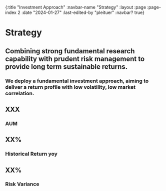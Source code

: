 {:title "Investment Approach"
 :navbar-name "Strategy"
 :layout :page
 :page-index 2
 :date "2024-01-27"
 :last-edited-by "pleituer"
 :navbar? true}

<div class="strattext">

# Strategy

## Combining strong fundamental research capability with prudent risk management to provide long term sustainable returns.

### We deploy a fundamental investment approach, aiming to deliver a return profile with low volatility, low market correlation. 

</div>

<div class="grid-container"> 
<div class="grid-item">

## XXX
### AUM

</div>

<div class="grid-item">
        
## XX%
### Historical Return yoy

</div>

<div class="grid-item">
        
## XX%
### Risk Variance

</div>
</div>